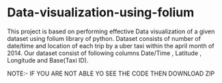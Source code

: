 # Data-visualization-using-folium
This project is based on performing effective Data visualization of a given dataset using folium library of python.
Dataset consists of number of date/time and location of each trip by a uber taxi within the april month of 2014.
Our dataset consist of following columns Date/Time , Latitude , Longitude and Base(Taxi ID).

NOTE:- IF YOU ARE NOT ABLE YO SEE THE CODE THEN DOWNLOAD ZIP
